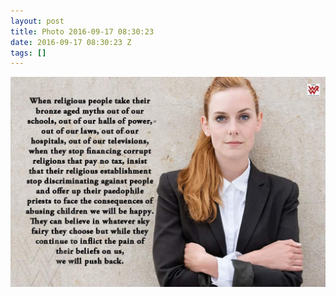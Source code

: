 ```yaml
---
layout: post
title: Photo 2016-09-17 08:30:23
date: 2016-09-17 08:30:23 Z
tags: []
---
```

![](/media/2016/09/150529343328.jpg)
